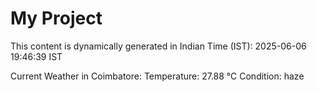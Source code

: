 # My Project

This content is dynamically generated in Indian Time (IST): 2025-06-06 19:46:39 IST


Current Weather in Coimbatore:
Temperature: 27.88 °C
Condition: haze
